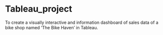 # Tableau_project
To create a visually interactive and information dashboard of sales data of a bike shop named ‘The Bike Haven’ in Tableau.
